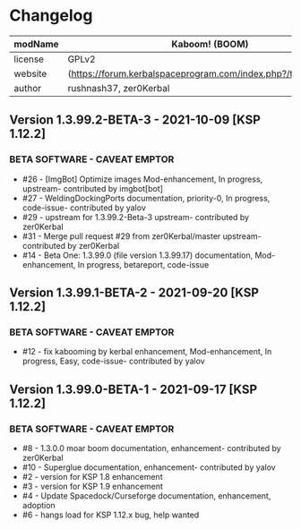# Changelog  
  
| modName | Kaboom! (BOOM) |  
| ------- | ------------- |  
| license | GPLv2 |  
| website | (https://forum.kerbalspaceprogram.com/index.php?/topic/192938) |  
| author  | rushnash37, zer0Kerbal |  
  
  
## Version 1.3.99.2-BETA-3 - 2021-10-09 [KSP 1.12.2]

### BETA SOFTWARE - CAVEAT EMPTOR

- #26 - [ImgBot] Optimize images Mod-enhancement, In progress, upstream- contributed by imgbot[bot]
- #27 - WeldingDockingPorts documentation, priority-0, In progress, code-issue- contributed by yalov
- #29 - upstream for 1.3.99.2-Beta-3 upstream- contributed by zer0Kerbal
- #31 - Merge pull request #29 from zer0Kerbal/master upstream- contributed by zer0Kerbal
- #14 - Beta One: 1.3.99.0 (file version 1.3.99.17) documentation, Mod-enhancement, In progress, betareport, code-issue

## Version 1.3.99.1-BETA-2 - 2021-09-20 [KSP 1.12.2]

### BETA SOFTWARE - CAVEAT EMPTOR

- #12 - fix kabooming by kerbal enhancement, Mod-enhancement, In progress, Easy, code-issue- contributed by yalov

## Version 1.3.99.0-BETA-1 - 2021-09-17 [KSP 1.12.2]

### BETA SOFTWARE - CAVEAT EMPTOR

- #8 - 1.3.0.0 moar boom documentation, enhancement- contributed by zer0Kerbal
- #10 - Superglue documentation, enhancement- contributed by yalov
- #2 - version for KSP 1.8 enhancement
- #3 - version for KSP 1.9 enhancement
- #4 - Update Spacedock/Curseforge documentation, enhancement, adoption
- #6 - hangs load for KSP 1.12.x bug, help wanted
